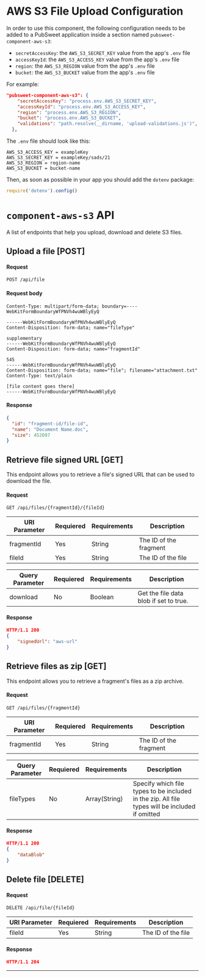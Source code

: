 # AWS S3 File Upload Configuration

In order to use this component, the following configuration needs to be added to a PubSweet application inside a section named `pubsweet-component-aws-s3`:

- `secretAccessKey`: the `AWS_S3_SECRET_KEY` value from the app's `.env` file
- `accessKeyId`: the `AWS_S3_ACCESS_KEY` value from the app's `.env` file
- `region`: the `AWS_S3_REGION` value from the app's `.env` file
- `bucket`: the `AWS_S3_BUCKET` value from the app's `.env` file

For example:

```json
"pubsweet-component-aws-s3": {
    "secretAccessKey": "process.env.AWS_S3_SECRET_KEY",
    "accessKeyId": "process.env.AWS_S3_ACCESS_KEY",
    "region": "process.env.AWS_S3_REGION",
    "bucket": "process.env.AWS_S3_BUCKET",
    "validations": "path.resolve(__dirname, 'upload-validations.js')",
  },
```

The `.env` file should look like this:

```shell
AWS_S3_ACCESS_KEY = exampleKey
AWS_S3_SECRET_KEY = exampleKey/sads/21
AWS_S3_REGION = region-name
AWS_S3_BUCKET = bucket-name
```

Then, as soon as possible in your app you should add the `dotenv` package:

```js
require('dotenv').config()
```

# `component-aws-s3` API

A list of endpoints that help you upload, download and delete S3 files.

## Upload a file [POST]

#### Request

`POST /api/file`

#### Request body

```
Content-Type: multipart/form-data; boundary=----WebKitFormBoundaryWfPNVh4wuWBlyEyQ

------WebKitFormBoundaryWfPNVh4wuWBlyEyQ
Content-Disposition: form-data; name="fileType"

supplementary
------WebKitFormBoundaryWfPNVh4wuWBlyEyQ
Content-Disposition: form-data; name="fragmentId"

545
------WebKitFormBoundaryWfPNVh4wuWBlyEyQ
Content-Disposition: form-data; name="file"; filename="attachment.txt"
Content-Type: text/plain

[file content goes there]
------WebKitFormBoundaryWfPNVh4wuWBlyEyQ
```

#### Response

```json
{
  "id": "fragment-id/file-id",
  "name": "Document Name.doc",
  "size": 452097
}
```

## Retrieve file signed URL [GET]

This endpoint allows you to retrieve a file's signed URL that can be used to download the file.

#### Request

`GET /api/files/{fragmentId}/{fileId}`

| URI Parameter | Requiered | Requirements | Description            |
| ------------- | --------- | ------------ | ---------------------- |
| fragmentId    | Yes       | String       | The ID of the fragment |
| fileId        | Yes       | String       | The ID of the file     |

| Query Parameter | Requiered | Requirements | Description                            |
| --------------- | --------- | ------------ | -------------------------------------- |
| download        | No        | Boolean      | Get the file data blob if set to true. |

#### Response

```json
HTTP/1.1 200
{
	"signedUrl": "aws-url"
}
```

## Retrieve files as zip [GET]

This endpoint allows you to retrieve a fragment's files as a zip archive.

#### Request

`GET /api/files/{fragmentId}`

| URI Parameter | Requiered | Requirements | Description            |
| ------------- | --------- | ------------ | ---------------------- |
| fragmentId    | Yes       | String       | The ID of the fragment |

| Query Parameter | Requiered | Requirements  | Description                                                                                    |
| --------------- | --------- | ------------- | ---------------------------------------------------------------------------------------------- |
| fileTypes       | No        | Array(String) | Specify which file types to be included in the zip. All file types will be included if omitted |

#### Response

```json
HTTP/1.1 200
{
	"dataBlob"
}
```

## Delete file [DELETE]

#### Request

`DELETE /api/file/{fileId}`

| URI Parameter | Requiered | Requirements | Description        |
| ------------- | --------- | ------------ | ------------------ |
| fileId        | Yes       | String       | The ID of the file |

#### Response

```json
HTTP/1.1 204
```

---
